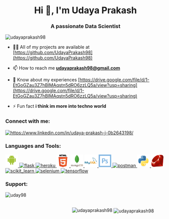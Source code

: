 <h1 align="center">Hi 👋, I'm Udaya Prakash</h1>
<h3 align="center">A passionate  Data Scientist </h3>

<p align="left"> <img src="https://komarev.com/ghpvc/?username=udayaprakash98&label=Profile%20views&color=0e75b6&style=flat" alt="udayaprakash98" /> </p>

- 👨‍💻 All of my projects are available at [https://github.com/UdayaPrakash98](https://github.com/UdayaPrakash98)

- 📫 How to reach me **udayaprakash98@gmail.com**

- 📄 Know about my experiences [https://drive.google.com/file/d/1-EtGoGZau3Z7hBIMAqstn5dRO6zzLQ5a/view?usp=sharing](https://drive.google.com/file/d/1-EtGoGZau3Z7hBIMAqstn5dRO6zzLQ5a/view?usp=sharing)

- ⚡ Fun fact **i think im more into techno world**

<h3 align="left">Connect with me:</h3>
<p align="left">
<a href="https://linkedin.com/in/https://www.linkedin.com/in/udaya-prakash-j-0b2643198/" target="blank"><img align="center" src="https://raw.githubusercontent.com/rahuldkjain/github-profile-readme-generator/master/src/images/icons/Social/linked-in-alt.svg" alt="https://www.linkedin.com/in/udaya-prakash-j-0b2643198/" height="30" width="40" /></a>
</p>

<h3 align="left">Languages and Tools:</h3>
<p align="left"> <a href="https://developer.android.com" target="_blank"> <img src="https://raw.githubusercontent.com/devicons/devicon/master/icons/android/android-original-wordmark.svg" alt="android" width="40" height="40"/> </a> <a href="https://flask.palletsprojects.com/" target="_blank"> <img src="https://www.vectorlogo.zone/logos/pocoo_flask/pocoo_flask-icon.svg" alt="flask" width="40" height="40"/> </a> <a href="https://heroku.com" target="_blank"> <img src="https://www.vectorlogo.zone/logos/heroku/heroku-icon.svg" alt="heroku" width="40" height="40"/> </a> <a href="https://www.w3.org/html/" target="_blank"> <img src="https://raw.githubusercontent.com/devicons/devicon/master/icons/html5/html5-original-wordmark.svg" alt="html5" width="40" height="40"/> </a> <a href="https://www.mongodb.com/" target="_blank"> <img src="https://raw.githubusercontent.com/devicons/devicon/master/icons/mongodb/mongodb-original-wordmark.svg" alt="mongodb" width="40" height="40"/> </a> <a href="https://www.mysql.com/" target="_blank"> <img src="https://raw.githubusercontent.com/devicons/devicon/master/icons/mysql/mysql-original-wordmark.svg" alt="mysql" width="40" height="40"/> </a> <a href="https://www.photoshop.com/en" target="_blank"> <img src="https://raw.githubusercontent.com/devicons/devicon/master/icons/photoshop/photoshop-line.svg" alt="photoshop" width="40" height="40"/> </a> <a href="https://postman.com" target="_blank"> <img src="https://www.vectorlogo.zone/logos/getpostman/getpostman-icon.svg" alt="postman" width="40" height="40"/> </a> <a href="https://www.python.org" target="_blank"> <img src="https://raw.githubusercontent.com/devicons/devicon/master/icons/python/python-original.svg" alt="python" width="40" height="40"/> </a> <a href="https://www.ruby-lang.org/en/" target="_blank"> <img src="https://raw.githubusercontent.com/devicons/devicon/master/icons/ruby/ruby-original.svg" alt="ruby" width="40" height="40"/> </a> <a href="https://scikit-learn.org/" target="_blank"> <img src="https://upload.wikimedia.org/wikipedia/commons/0/05/Scikit_learn_logo_small.svg" alt="scikit_learn" width="40" height="40"/> </a> <a href="https://www.selenium.dev" target="_blank"> <img src="https://raw.githubusercontent.com/detain/svg-logos/780f25886640cef088af994181646db2f6b1a3f8/svg/selenium-logo.svg" alt="selenium" width="40" height="40"/> </a> <a href="https://www.tensorflow.org" target="_blank"> <img src="https://www.vectorlogo.zone/logos/tensorflow/tensorflow-icon.svg" alt="tensorflow" width="40" height="40"/> </a> </p>

<h3 align="left">Support:</h3>
<p><a href="https://www.buymeacoffee.com/uday98"> <img align="left" src="https://cdn.buymeacoffee.com/buttons/v2/default-yellow.png" height="50" width="210" alt="uday98" /></a></p><br><br>

<p><img align="left" src="https://github-readme-stats.vercel.app/api/top-langs?username=udayaprakash98&show_icons=true&locale=en&layout=compact" alt="udayaprakash98" /></p>

<p>&nbsp;<img align="center" src="https://github-readme-stats.vercel.app/api?username=udayaprakash98&show_icons=true&locale=en" alt="udayaprakash98" /></p>

